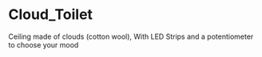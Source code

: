 # Cloud_Toilet
Ceiling made of clouds (cotton wool), With LED Strips and a potentiometer to choose your mood
